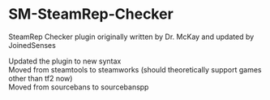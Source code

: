 # SM-SteamRep-Checker
SteamRep Checker plugin originally written by Dr. McKay and updated by JoinedSenses

Updated the plugin to new syntax  
Moved from steamtools to steamworks (should theoretically support games other than tf2 now)  
Moved from sourcebans to sourcebanspp
